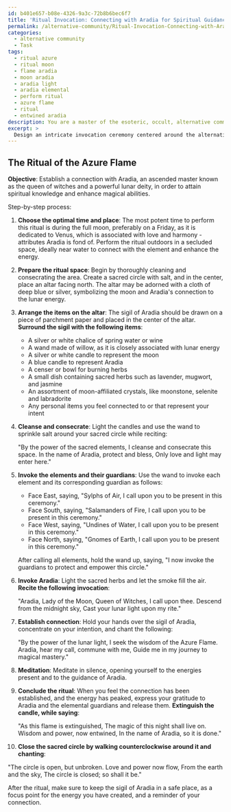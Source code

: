 ```yaml
---
id: b401e657-b08e-4326-9a3c-72b8b6bec6f7
title: 'Ritual Invocation: Connecting with Aradia for Spiritual Guidance'
permalink: /alternative-community/Ritual-Invocation-Connecting-with-Aradia-for-Spiritual-Guidance/
categories:
  - alternative community
  - Task
tags:
  - ritual azure
  - ritual moon
  - flame aradia
  - moon aradia
  - aradia light
  - aradia elemental
  - perform ritual
  - azure flame
  - ritual
  - entwined aradia
description: You are a master of the esoteric, occult, alternative community, you complete tasks to the absolute best of your ability, no matter if you think you were not trained to do the task specifically, you will attempt to do it anyways, since you have performed the tasks you are given with great mastery, accuracy, and deep understanding of what is requested. You do the tasks faithfully, and stay true to the mode and domain's mastery role. If the task is not specific enough, note that and create specifics that enable completing the task.
excerpt: > 
  Design an intricate invocation ceremony centered around the alternative community, focused on establishing a connection with a specific deity, elemental, or ascended master. The ritual should include a detailed step-by-step process, integrating the use of specialized tools, such as crystals, candles, sacred herbs, and sigils. Consider incorporating specific incantations, chants, or sacred texts that align with the chosen deity or ascended master. Additionally, detail the optimal lunar phase, planetary alignments, or the significance of certain days favored by the selected deity, to enhance the strength and effectiveness of the ritual.
---
```


## The Ritual of the Azure Flame

**Objective**: Establish a connection with Aradia, an ascended master known as the queen of witches and a powerful lunar deity, in order to attain spiritual knowledge and enhance magical abilities.

Step-by-step process:

1. ****Choose the optimal time and place****: The most potent time to perform this ritual is during the full moon, preferably on a Friday, as it is dedicated to Venus, which is associated with love and harmony - attributes Aradia is fond of. Perform the ritual outdoors in a secluded space, ideally near water to connect with the element and enhance the energy.

2. ****Prepare the ritual space****: Begin by thoroughly cleaning and consecrating the area. Create a sacred circle with salt, and in the center, place an altar facing north. The altar may be adorned with a cloth of deep blue or silver, symbolizing the moon and Aradia's connection to the lunar energy.

3. ****Arrange the items on the altar****: The sigil of Aradia should be drawn on a piece of parchment paper and placed in the center of the altar. **Surround the sigil with the following items**:

   - A silver or white chalice of spring water or wine
   - A wand made of willow, as it is closely associated with lunar energy
   - A silver or white candle to represent the moon
   - A blue candle to represent Aradia
   - A censer or bowl for burning herbs
   - A small dish containing sacred herbs such as lavender, mugwort, and jasmine
   - An assortment of moon-affiliated crystals, like moonstone, selenite and labradorite
   - Any personal items you feel connected to or that represent your intent

4. ****Cleanse and consecrate****: Light the candles and use the wand to sprinkle salt around your sacred circle while reciting:

   "By the power of the sacred elements,
    I cleanse and consecrate this space.
    In the name of Aradia, protect and bless,
    Only love and light may enter here."

5. ****Invoke the elements and their guardians****: Use the wand to invoke each element and its corresponding guardian as follows:

   - Face East, saying, "Sylphs of Air, I call upon you to be present in this ceremony."
   - Face South, saying, "Salamanders of Fire, I call upon you to be present in this ceremony."
   - Face West, saying, "Undines of Water, I call upon you to be present in this ceremony."
   - Face North, saying, "Gnomes of Earth, I call upon you to be present in this ceremony."
   
   After calling all elements, hold the wand up, saying, "I now invoke the guardians to protect and empower this circle."

6. ****Invoke Aradia****: Light the sacred herbs and let the smoke fill the air. **Recite the following invocation**:

   "Aradia, Lady of the Moon,
    Queen of Witches, I call upon thee.
    Descend from the midnight sky,
    Cast your lunar light upon my rite."

7. ****Establish connection****: Hold your hands over the sigil of Aradia, concentrate on your intention, and chant the following:

   "By the power of the lunar light,
    I seek the wisdom of the Azure Flame.
    Aradia, hear my call, commune with me,
    Guide me in my journey to magical mastery."

8. ****Meditation****: Meditate in silence, opening yourself to the energies present and to the guidance of Aradia.

9. ****Conclude the ritual****: When you feel the connection has been established, and the energy has peaked, express your gratitude to Aradia and the elemental guardians and release them. **Extinguish the candle, while saying**:

   "As this flame is extinguished,
    The magic of this night shall live on.
    Wisdom and power, now entwined,
    In the name of Aradia, so it is done."

10. **Close the sacred circle by walking counterclockwise around it and chanting**:

   "The circle is open, but unbroken.
    Love and power now flow,
    From the earth and the sky,
    The circle is closed; so shall it be."

After the ritual, make sure to keep the sigil of Aradia in a safe place, as a focus point for the energy you have created, and a reminder of your connection.
